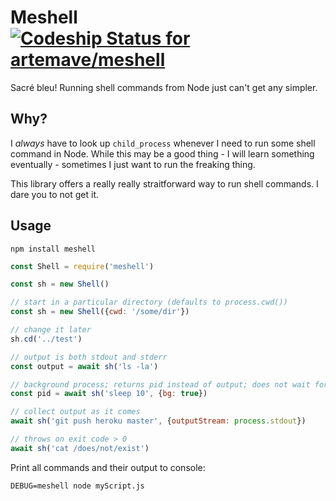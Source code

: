 # Meshell [![Codeship Status for artemave/meshell](https://app.codeship.com/projects/f1418e50-8730-4d39-ab61-ae5244c15eb6/status?branch=master)](https://app.codeship.com/projects/415871)

Sacré bleu! Running shell commands from Node just can't get any simpler.

## Why?

I _always_ have to look up `child_process` whenever I need to run some shell command in Node. While this may be a good thing - I will learn something eventually - sometimes I just want to run the freaking thing.

This library offers a really really straitforward way to run shell commands. I dare you to not get it.

## Usage

    npm install meshell


```javascript
const Shell = require('meshell')

const sh = new Shell()

// start in a particular directory (defaults to process.cwd())
const sh = new Shell({cwd: '/some/dir'})

// change it later
sh.cd('../test')

// output is both stdout and stderr
const output = await sh('ls -la')

// background process; returns pid instead of output; does not wait for the process to complete
const pid = await sh('sleep 10', {bg: true})

// collect output as it comes
await sh('git push heroku master', {outputStream: process.stdout})

// throws on exit code > 0
await sh('cat /does/not/exist')
```

Print all commands and their output to console:

    DEBUG=meshell node myScript.js
